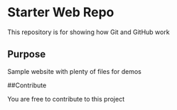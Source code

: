 # Starter Web Repo

This repository is for showing how Git and GitHub work

## Purpose

Sample website with plenty of files for demos

##Contribute

You are free to contribute to this project